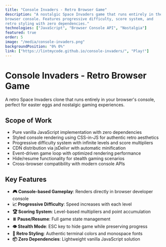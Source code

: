 ```yaml
---
title: "Console Invaders - Retro Browser Game"
description: "A nostalgic Space Invaders game that runs entirely in the
browser console. Features progressive difficulty, score system, and
retro styling with zero dependencies."
technologies: ["JavaScript", "Browser Console API", "Nostalgia"]
featured: true
order: 5
image: "/media/console-invaders.png"
backgroundPosition: "0% 0%"
link: ["https://lintmycode.github.io/console-invaders/", "Play!"]
---
```


# Console Invaders - Retro Browser Game

A retro Space Invaders clone that runs entirely in your browser's
console, perfect for easter eggs and nostalgic gaming experiences.

## Scope of Work

- Pure vanilla JavaScript implementation with zero dependencies
- Styled console rendering using CSS-in-JS for authentic retro
aesthetics
- Progressive difficulty system with infinite levels and score
multipliers
- CDN distribution via jsDelivr with automatic minification
- Event-driven game loop with optimized rendering performance
- Hide/resume functionality for stealth gaming scenarios
- Cross-browser compatibility with modern console APIs

## Key Features

- **🎮 Console-based Gameplay**: Renders directly in browser developer
console
- **📈 Progressive Difficulty**: Speed increases with each level
- **🏆 Scoring System**: Level-based multipliers and point accumulation
- **⏸️ Pause/Resume**: Full game state management
- **👁️ Stealth Mode**: ESC key to hide game while preserving progress
- **🎨 Retro Styling**: Authentic terminal colors and monospace fonts
- **📦 Zero Dependencies**: Lightweight vanilla JavaScript solution